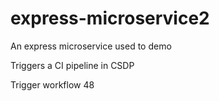 # express-microservice2
An express microservice used to demo

Triggers a CI pipeline in CSDP

Trigger workflow 48
